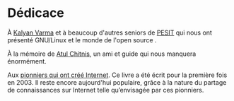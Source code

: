 # Dédicace

À [Kalyan Varma](http://www.kalyanvarma.net/) et à beaucoup d'autres seniors de [PESIT](http://www.pes.edu/) qui nous ont présenté GNU/Linux et le monde de l'open source .

À la mémoire de [Atul Chitnis](http://www.nextbigwhat.com/atul-chitnis-obituary-297/), un ami et guide qui nous manquera énormément.

Aux [pionniers qui ont créé Internet](http://www.ibiblio.org/pioneers/index.html). Ce livre a été écrit pour la première fois en 2003. Il reste encore aujourd'hui populaire, grâce à la nature du partage de connaissances sur Internet telle qu’envisagée par ces pionniers.
